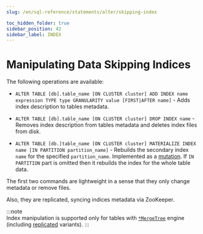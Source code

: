 ```yaml
---
slug: /en/sql-reference/statements/alter/skipping-index

toc_hidden_folder: true
sidebar_position: 42
sidebar_label: INDEX
---
```


# Manipulating Data Skipping Indices

The following operations are available:

-   `ALTER TABLE [db].table_name [ON CLUSTER cluster] ADD INDEX name expression TYPE type GRANULARITY value [FIRST|AFTER name]` - Adds index description to tables metadata.

-   `ALTER TABLE [db].table_name [ON CLUSTER cluster] DROP INDEX name` - Removes index description from tables metadata and deletes index files from disk.

-   `ALTER TABLE [db.]table_name [ON CLUSTER cluster] MATERIALIZE INDEX name [IN PARTITION partition_name]` - Rebuilds the secondary index `name` for the specified `partition_name`. Implemented as a [mutation](../../../../sql-reference/statements/alter/index.md#mutations). If `IN PARTITION` part is omitted then it rebuilds the index for the whole table data.

The first two commands are lightweight in a sense that they only change metadata or remove files.

Also, they are replicated, syncing indices metadata via ZooKeeper.

:::note    
Index manipulation is supported only for tables with [`*MergeTree`](../../../../engines/table-engines/mergetree-family/mergetree.md) engine (including [replicated](../../../../engines/table-engines/mergetree-family/replication.md) variants).
:::
